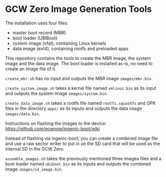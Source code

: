 GCW Zero Image Generation Tools
======

The installation uses four files:
* master boot record (MBR)
* boot loader (UBIBoot)
* system image (vfat), containing Linux kernels
* data image (ext4), containing rootfs and preloaded apps

This repository contains the tools to create the MBR image, the system image and the data image. The boot loader is installed as-is, no need to create an image file of it.

`create_mbr.sh` has no input and outputs the MBR image `images/mbr.bin`.

`create_system_image.sh` takes a kernel file named `vmlinuz.bin` as its input and outputs the system image `images/system.bin`.

`create_data_image.sh` takes a rootfs file named `rootfs.squashfs` and OPK files in the directory `apps/` as its inputs and outputs the data image `images/data.bin`.

Instructions on flashing the images to the device:
  https://github.com/gcwnow/ingenic-boot/wiki

Instead of flashing via ingenic-boot, you can create a combined image file and use a raw sector writer to put in on the SD card that will be used as the internal SD in the GCW Zero.

`assemble_images.sh` takes the previously mentioned three images files and a boot loader named `ubiboot.bin` as its inputs and outputs the combined image `images/sd_image.bin`.
